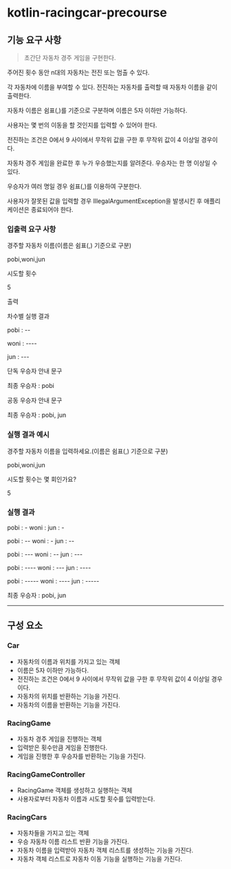 # kotlin-racingcar-precourse

## 기능 요구 사항
> 초간단 자동차 경주 게임을 구현한다.

주어진 횟수 동안 n대의 자동차는 전진 또는 멈출 수 있다.

각 자동차에 이름을 부여할 수 있다. 전진하는 자동차를 출력할 때 자동차 이름을 같이 출력한다.

자동차 이름은 쉼표(,)를 기준으로 구분하며 이름은 5자 이하만 가능하다.

사용자는 몇 번의 이동을 할 것인지를 입력할 수 있어야 한다.

전진하는 조건은 0에서 9 사이에서 무작위 값을 구한 후 무작위 값이 4 이상일 경우이다.

자동차 경주 게임을 완료한 후 누가 우승했는지를 알려준다. 우승자는 한 명 이상일 수 있다.

우승자가 여러 명일 경우 쉼표(,)를 이용하여 구분한다.

사용자가 잘못된 값을 입력할 경우 IllegalArgumentException을 발생시킨 후 애플리케이션은 종료되어야 한다.

### 입출력 요구 사항
경주할 자동차 이름(이름은 쉼표(,) 기준으로 구분)

pobi,woni,jun

시도할 횟수

5

출력

차수별 실행 결과

pobi : --

woni : ----

jun : ---

단독 우승자 안내 문구

최종 우승자 : pobi

공동 우승자 안내 문구

최종 우승자 : pobi, jun

### 실행 결과 예시
경주할 자동차 이름을 입력하세요.(이름은 쉼표(,) 기준으로 구분)

pobi,woni,jun

시도할 횟수는 몇 회인가요?

5

### 실행 결과
pobi : -
woni :
jun : -

pobi : --
woni : -
jun : --

pobi : ---
woni : --
jun : ---

pobi : ----
woni : ---
jun : ----

pobi : -----
woni : ----
jun : -----

최종 우승자 : pobi, jun

---

## 구성 요소

### Car
- 자동차의 이름과 위치를 가지고 있는 객체
- 이름은 5자 이하만 가능하다.
- 전진하는 조건은 0에서 9 사이에서 무작위 값을 구한 후 무작위 값이 4 이상일 경우이다.
- 자동차의 위치를 반환하는 기능을 가진다.
- 자동차의 이름을 반환하는 기능을 가진다.

### RacingGame
- 자동차 경주 게임을 진행하는 객체
- 입력받은 횟수만큼 게임을 진행한다. 
- 게임을 진행한 후 우승자를 반환하는 기능을 가진다.

### RacingGameController
- RacingGame 객체를 생성하고 실행하는 객체
- 사용자로부터 자동차 이름과 시도할 횟수를 입력받는다. 

### RacingCars
- 자동차들을 가지고 있는 객체
- 우승 자동차 이름 리스트 반환 기능을 가진다.
- 자동차 이름을 입력받아 자동차 객체 리스트를 생성하는 기능을 가진다.
- 자동차 객체 리스트로 자동차 이동 기능을 실행하는 기능을 가진다.
